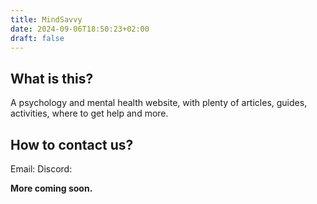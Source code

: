 ```yaml
---
title: MindSavvy
date: 2024-09-06T18:50:23+02:00
draft: false
---
```


## What is this? 

A psychology and mental health website, with plenty of articles, guides, activities, where to get help and more.

## How to contact us?

Email:
Discord:

**More coming soon.**


